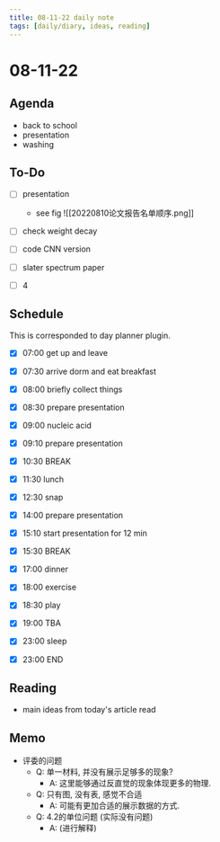 ```yaml
---
title: 08-11-22 daily note
tags: [daily/diary, ideas, reading]
---
```


# 08-11-22



## Agenda
- back to school
- presentation
- washing


## To-Do
- [ ] presentation
	- see fig ![[20220810论文报告名单顺序.png]]
- [ ] check weight decay
- [ ] code CNN version
- [ ] slater spectrum paper
- [ ] 4


## Schedule
This is corresponded to day planner plugin.
- [x] 07:00 get up and leave
- [x] 07:30 arrive dorm and eat breakfast
- [x] 08:00 briefly collect things
- [x] 08:30 prepare presentation
- [x] 09:00 nucleic acid
- [x] 09:10 prepare presentation
- [x] 10:30 BREAK
- [x] 11:30 lunch
- [x] 12:30 snap
- [x] 14:00 prepare presentation
- [x] 15:10 start presentation for 12 min
- [x] 15:30 BREAK
- [x] 17:00 dinner
- [x] 18:00 exercise
- [x] 18:30 play
- [x] 19:00 TBA
- [x] 23:00 sleep
- [x] 23:00 END




## Reading
- main ideas from today's article read


## Memo
- 评委的问题
	- Q: 单一材料, 并没有展示足够多的现象?
		- A: 这里能够通过反直觉的现象体现更多的物理.
	- Q: 只有图, 没有表, 感觉不合适
		- A: 可能有更加合适的展示数据的方式.
	- Q: 4.2的单位问题 (实际没有问题)
		- A: (进行解释)
